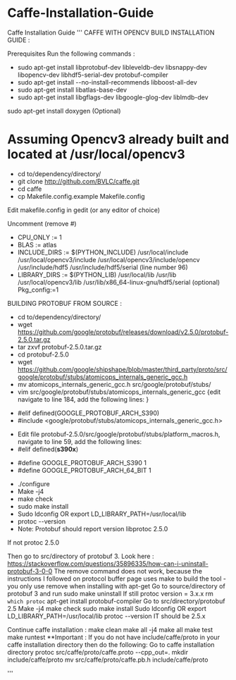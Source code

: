 # Caffe-Installation-Guide
Caffe Installation Guide
'''
CAFFE WITH OPENCV BUILD INSTALLATION GUIDE :


Prerequisites
Run the following commands :
* sudo apt-get install libprotobuf-dev libleveldb-dev libsnappy-dev libopencv-dev libhdf5-serial-dev protobuf-compiler
* sudo apt-get install --no-install-recommends libboost-all-dev
* sudo apt-get install libatlas-base-dev
* sudo apt-get install libgflags-dev libgoogle-glog-dev liblmdb-dev

sudo apt-get install doxygen (Optional)


# Assuming Opencv3 already built and located at /usr/local/opencv3 

* cd  to/dependency/directory/
* git clone http://github.com/BVLC/caffe.git
* cd caffe
* cp Makefile.config.example Makefile.config

Edit makefile.config in gedit (or any editor of choice)

Uncomment (remove #)
* CPU_ONLY := 1
* BLAS := atlas
* INCLUDE_DIRS := $(PYTHON_INCLUDE) /usr/local/include /usr/local/opencv3/include /usr/local/opencv3/include/opencv /usr/include/hdf5 /usr/include/hdf5/serial  (line number 96)
* LIBRARY_DIRS := $(PYTHON_LIB) /usr/local/lib /usr/lib /usr/local/opencv3/lib /usr/lib/x86_64-linux-gnu/hdf5/serial
(optional) Pkg_config:=1

BUILDING PROTOBUF FROM SOURCE :
* cd to/dependency/directory/
* wget https://github.com/google/protobuf/releases/download/v2.5.0/protobuf-2.5.0.tar.gz
* tar zxvf protobuf-2.5.0.tar.gz
* cd protobuf-2.5.0
* wget https://github.com/google/shipshape/blob/master/third_party/proto/src/google/protobuf/stubs/atomicops_internals_generic_gcc.h 
* mv atomicops_internals_generic_gcc.h src/google/protobuf/stubs/ 
* vim src/google/protobuf/stubs/atomicops_internals_generic_gcc {edit navigate to line 184, add the following lines: }
- #elif defined(GOOGLE_PROTOBUF_ARCH_S390)
- #include <google/protobuf/stubs/atomicops_internals_generic_gcc.h>
* Edit file protobuf-2.5.0/src/google/protobuf/stubs/platform_macros.h, navigate to line 59, add the following lines:
* #elif defined(__s390x__)
- #define GOOGLE_PROTOBUF_ARCH_S390 1
- #define GOOGLE_PROTOBUF_ARCH_64_BIT 1
* ./configure
* Make -j4
* make check
* sudo make install
* Sudo ldconfig OR export LD_LIBRARY_PATH=/usr/local/lib
* protoc --version
* Note: Protobuf should report version libprotoc 2.5.0

If not protoc 2.5.0

Then go to src/directory of protobuf 3.
Look here : https://stackoverflow.com/questions/35896335/how-can-i-uninstall-protobuf-3-0-0
The remove command does not work, because the instructions I followed on protocol buffer page uses make to build the tool - you only use remove when installing with apt-get
Go to source/directory of protobuf 3 and run sudo make uninstall
If still protoc version = 3.x.x
rm `which protoc`
apt-get install protobuf-compiler
Go to src/directory/protobuf 2.5
Make -j4
make check
sudo make install
Sudo ldconfig OR export LD_LIBRARY_PATH=/usr/local/lib
protoc --version
IT should be 2.5.x

Continue caffe installation :
make clean
make all -j4
make all
make test
make runtest
**Important : If you do not have include/caffe/proto in your caffe installation directory then do the following: Go to caffe installation directory
protoc src/caffe/proto/caffe.proto --cpp_out=.
mkdir include/caffe/proto
mv src/caffe/proto/caffe.pb.h include/caffe/proto

'''

